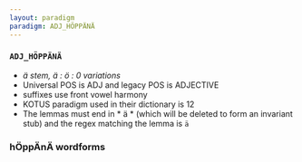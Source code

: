 ```yaml
---
layout: paradigm
paradigm: ADJ_HÖPPÄNÄ
---
```

### ` ADJ_HÖPPÄNÄ `

* _ä stem,  ä : ö : 0 variations_
* Universal POS is ADJ and legacy POS is ADJECTIVE
* suffixes use front vowel harmony
* KOTUS paradigm used in their dictionary is 12
* The lemmas must end in * ä * (which will be deleted to form an invariant stub) and the regex matching the lemma is ` ä `

### hÖppÄnÄ wordforms


